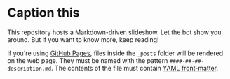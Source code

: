 # Caption this

This repository hosts a Markdown-driven slideshow. Let the bot show you around. But if you want to know more, keep reading!

If you're using [GitHub Pages](https://help.github.com/articles/what-is-github-pages/), files inside the `_posts` folder will be rendered on the web page. They must be named with the pattern `####-##-##-description.md`. The contents of the file must contain [YAML front-matter](https://jekyllrb.com/docs/frontmatter/).